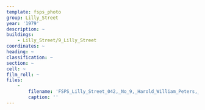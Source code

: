 ```yaml
---
template: fsps_photo
group: Lilly_Street
year: '1979'
description: ~
buildings:
    - Lilly_Street/9_Lilly_Street
coordinates: ~
heading: ~
classification: ~
section: ~
cell: ~
film_roll: ~
files:
    -
        filename: 'FSPS_Lilly_Street_042,_No_9,_Harold_William_Peters,_17-3-O,_1979.png'
        caption: ''
---
```

